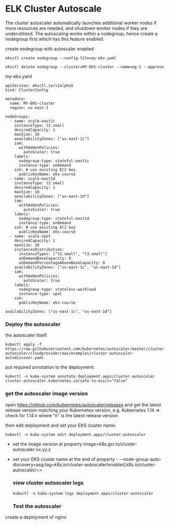 # ELK Cluster Autoscale
 

The cluster autoscaler automatically launches additional worker nodes if more resources are needed, and shutdown worker nodes if they are underutilized. The autoscaling works within a nodegroup, hence create a nodegroup first which has this feature enabled.

 create nodegroup with autoscaler enabled
 
 ```
eksctl create nodegroup --config-file=my-eks.yaml

eksctl delete nodegroup --cluster=MY-EKS-cluster --name=ng-1 --approve
```

my-eks.yaml
```
apiVersion: eksctl.io/v1alpha5
kind: ClusterConfig

metadata:
  name: MY-EKS-cluster
  region: us-east-1

nodeGroups:
  - name: scale-east1c
    instanceType: t2.small
    desiredCapacity: 1
    maxSize: 10
    availabilityZones: ["us-east-1c"]
    iam:
      withAddonPolicies:
        autoScaler: true
    labels:
      nodegroup-type: stateful-east1c
      instance-type: onDemand
    ssh: # use existing EC2 key
      publicKeyName: eks-course
  - name: scale-east1d
    instanceType: t2.small
    desiredCapacity: 1
    maxSize: 10
    availabilityZones: ["us-east-1d"]
    iam:
      withAddonPolicies:
        autoScaler: true
    labels:
      nodegroup-type: stateful-east1d
      instance-type: onDemand
    ssh: # use existing EC2 key
      publicKeyName: eks-course
  - name: scale-spot
    desiredCapacity: 1
    maxSize: 10
    instancesDistribution:
      instanceTypes: ["t2.small", "t3.small"]
      onDemandBaseCapacity: 0
      onDemandPercentageAboveBaseCapacity: 0
    availabilityZones: ["us-east-1c", "us-east-1d"]
    iam:
      withAddonPolicies:
        autoScaler: true
    labels:
      nodegroup-type: stateless-workload
      instance-type: spot
    ssh: 
      publicKeyName: eks-course

availabilityZones: ["us-east-1c", "us-east-1d"]

```

### Deploy the autoscaler

the autoscaler itself:
```
kubectl apply -f https://raw.githubusercontent.com/kubernetes/autoscaler/master/cluster-autoscaler/cloudprovider/aws/examples/cluster-autoscaler-autodiscover.yaml
```
put required annotation to the deployment:
```
kubectl -n kube-system annotate deployment.apps/cluster-autoscaler cluster-autoscaler.kubernetes.io/safe-to-evict="false"
```
### get the autoscaler image version

open https://github.com/kubernetes/autoscaler/releases  and get the latest release version matching your Kubernetes version,
e.g. Kubernetes 1.14 => check for 1.14.n where "n" is the latest release version

then edit deployment and set your EKS cluster name:

```
kubectl -n kube-system edit deployment.apps/cluster-autoscaler
```

* set the image version at property   image=k8s.gcr.io/cluster-autoscaler:vx.yy.z 
* set your EKS cluster name at the end of property   - --node-group-auto-discovery=asg:tag=k8s.io/cluster-autoscaler/enabled,k8s.io/cluster-autoscaler/<<EKS cluster name>> 
  
  ### view cluster autoscaler logs
  
  ```
  kubectl -n kube-system logs deployment.apps/cluster-autoscaler
  ```
  
  ### Test the autoscaler

 create a deployment of nginx

